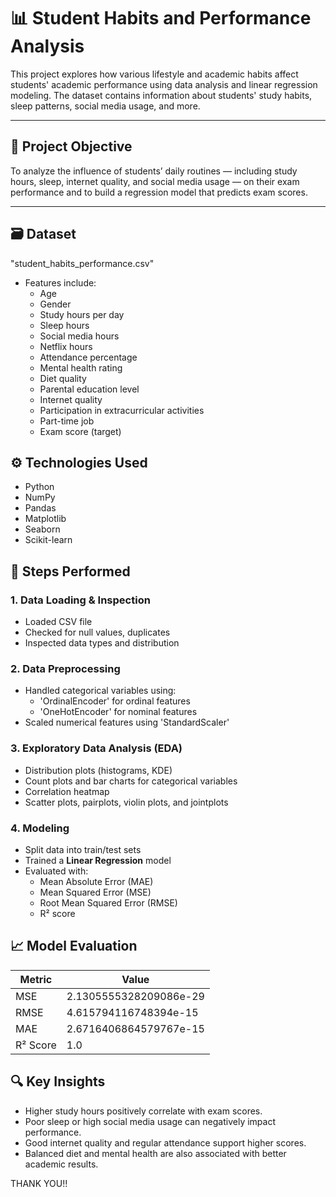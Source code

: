 # 📊 Student Habits and Performance Analysis

This project explores how various lifestyle and academic habits affect students' academic performance using data analysis and linear regression modeling.
 The dataset contains information about students' study habits, sleep patterns, social media usage, and more.

---

## 🧠 Project Objective

To analyze the influence of students’ daily routines — including study hours, sleep, internet quality, and 
social media usage — on their exam performance and to build a regression model that predicts exam scores.

---

## 🗃️ Dataset

"student_habits_performance.csv"
- Features include:
  - Age
  - Gender
  - Study hours per day
  - Sleep hours
  - Social media hours
  - Netflix hours
  - Attendance percentage
  - Mental health rating
  - Diet quality
  - Parental education level
  - Internet quality
  - Participation in extracurricular activities
  - Part-time job
  - Exam score (target)


## ⚙️ Technologies Used

- Python
- NumPy
- Pandas
- Matplotlib
- Seaborn
- Scikit-learn


## 📌 Steps Performed

### 1. Data Loading & Inspection
- Loaded CSV file
- Checked for null values, duplicates
- Inspected data types and distribution

### 2. Data Preprocessing
- Handled categorical variables using:
  - 'OrdinalEncoder' for ordinal features
  - 'OneHotEncoder' for nominal features
- Scaled numerical features using 'StandardScaler'

### 3. Exploratory Data Analysis (EDA)
- Distribution plots (histograms, KDE)
- Count plots and bar charts for categorical variables
- Correlation heatmap
- Scatter plots, pairplots, violin plots, and jointplots

### 4. Modeling
- Split data into train/test sets
- Trained a **Linear Regression** model
- Evaluated with:
  - Mean Absolute Error (MAE)
  - Mean Squared Error (MSE)
  - Root Mean Squared Error (RMSE)
  - R² score


## 📈 Model Evaluation

| Metric | Value |
|--------|-------|
| MSE    | 2.1305555328209086e-29|
| RMSE  | 4.615794116748394e-15|
| MAE   | 2.6716406864579767e-15|
| R² Score |1.0|


## 🔍 Key Insights

- Higher study hours positively correlate with exam scores.
- Poor sleep or high social media usage can negatively impact performance.
- Good internet quality and regular attendance support higher scores.
- Balanced diet and mental health are also associated with better academic results.

THANK YOU!!

